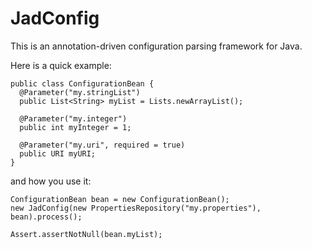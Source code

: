 JadConfig
=========

This is an annotation-driven configuration parsing framework for Java.

Here is a quick example:

    public class ConfigurationBean {
      @Parameter("my.stringList")
      public List<String> myList = Lists.newArrayList();

      @Parameter("my.integer")
      public int myInteger = 1;

      @Parameter("my.uri", required = true)
      public URI myURI;
    }

and how you use it:

    ConfigurationBean bean = new ConfigurationBean();
    new JadConfig(new PropertiesRepository("my.properties"), bean).process();

    Assert.assertNotNull(bean.myList);
